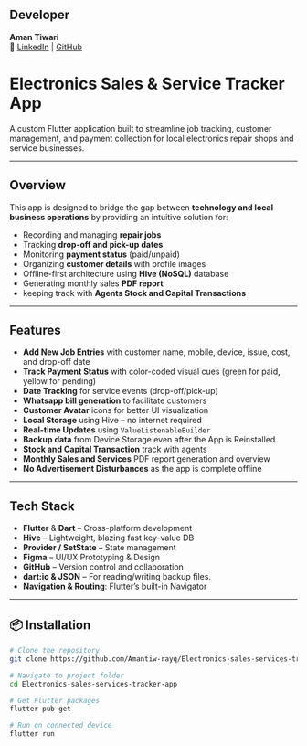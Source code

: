 ## Developer
**Aman Tiwari**  
🔗 [LinkedIn](https://www.linkedin.com/in/aman-tiwari-a6b627373) | [GitHub](https://github.com/Amantiw-rayq)

# Electronics Sales & Service Tracker App

A custom Flutter application built to streamline job tracking, customer management, and payment collection for local electronics repair shops and service businesses.

---

## Overview

This app is designed to bridge the gap between **technology and local business operations** by providing an intuitive solution for:

- Recording and managing **repair jobs**
- Tracking **drop-off and pick-up dates**
- Monitoring **payment status** (paid/unpaid)
- Organizing **customer details** with profile images
- Offline-first architecture using **Hive (NoSQL)** database
- Generating monthly sales **PDF report**
- keeping track with **Agents Stock and Capital Transactions**   

---

## Features

- **Add New Job Entries** with customer name, mobile, device, issue, cost, and drop-off date
- **Track Payment Status** with color-coded visual cues (green for paid, yellow for pending)
- **Date Tracking** for service events (drop-off/pick-up)
- **Whatsapp bill generation** to facilitate customers
- **Customer Avatar** icons for better UI visualization
- **Local Storage** using Hive – no internet required
- **Real-time Updates** using `ValueListenableBuilder`
- **Backup data** from Device Storage even after the App is Reinstalled
- **Stock and Capital Transaction** track with agents
- **Monthly Sales and Services** PDF report generation and overview
- **No Advertisement Disturbances** as the app is complete offline

---

## Tech Stack

- **Flutter** & **Dart** – Cross-platform development
- **Hive** – Lightweight, blazing fast key-value DB
- **Provider / SetState** – State management
- **Figma** – UI/UX Prototyping & Design
- **GitHub** – Version control and collaboration
- **dart:io & JSON** – For reading/writing backup files.
- **Navigation & Routing**: Flutter’s built-in Navigator



---

## 📦 Installation

```bash
# Clone the repository
git clone https://github.com/Amantiw-rayq/Electronics-sales-services-tracker-app.git

# Navigate to project folder
cd Electronics-sales-services-tracker-app

# Get Flutter packages
flutter pub get

# Run on connected device
flutter run
